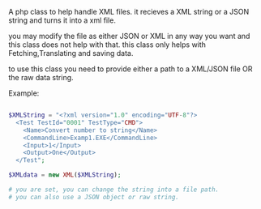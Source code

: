 A php class to help handle XML files.
it recieves a XML string or a JSON string and turns it into a xml file.

you may modify the file as either JSON or XML in any way you want and this class does not help with that.
this class only helps with Fetching,Translating and saving data.

to use this class you need to provide either a path to a XML/JSON file OR the raw data string.

Example:
```php

$XMLString = "<?xml version="1.0" encoding="UTF-8"?>
  <Test TestId="0001" TestType="CMD">
    <Name>Convert number to string</Name>
    <CommandLine>Examp1.EXE</CommandLine>
    <Input>1</Input>
    <Output>One</Output>
  </Test";

$XMLdata = new XML($XMLString);

# you are set, you can change the string into a file path.
# you can also use a JSON object or raw string.

```
